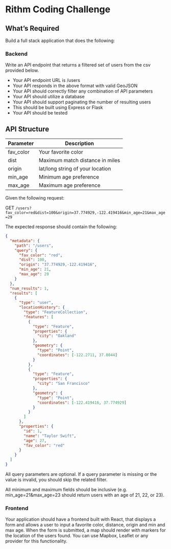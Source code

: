 # Rithm Coding Challenge

## What’s Required

Build a full stack application that does the following:

### Backend

Write an API endpoint that returns a filtered set of users from the csv provided below.

* Your API endpoint URL is /users
* Your API responds in the above format with valid GeoJSON
* Your API should correctly filter any combination of API parameters
* Your API should utilize a database
* Your API should support paginating the number of resulting users
* This should be built using Express or Flask
* Your API should be tested 

## API Structure

| Parameter | Description                                    |
| --------- | ---------------------------------------------- |
| fav_color | Your favorite color                            |
| dist      | Maximum match distance in miles                |
| origin    | lat/long string of your location               |
| min_age   | Minimum age preference                         |
| max_age   | Maximum age preference                         |

Given the following request:

GET `/users?fav_color=red&dist=100&origin=37.774929,-122.419416&min_age=21&max_age=29`

The expected response should contain the following:

```json
{
  "metadata": {
    "path": "/users",
    "query": {
      "fav_color": "red",
      "dist": 100,
      "origin": "37.774929,-122.419416",
      "min_age": 21,
      "max_age": 29
    }
  },
  "num_results": 1,
  "results": [
    {
      "type": "user",
      "locationHistory": {
        "type": "FeatureCollection",
        "features": [
          {
            "type": "Feature",
            "properties": {
              "city": "Oakland"
            },
            "geometry": {
              "type": "Point",
              "coordinates": [-122.2711, 37.8044]
            }
          },
          {
            "type": "Feature",
            "properties": {
              "city": "San Francisco"
            },
            "geometry": {
              "type": "Point",
              "coordinates": [-122.419416, 37.774929]
            }
          }
        ]
      },
      "properties": {
        "id": 1,
        "name": "Taylor Swift",
        "age": 27,
        "fav_color": "red"
      }
    }
  ]
}
```

All query parameters are optional. If a query parameter is missing or the value is invalid, you should skip the related filter.

All minimum and maximum fields should be inclusive (e.g. min_age=21&max_age=23 should return users with an age of 21, 22, or 23).

### Frontend

Your application should have a frontend built with React, that displays a form and allows a user to input a favorite color, distance, origin and min and max age. When the form is submitted, a map should render with markers for the location of the users found. You can use Mapbox, Leaflet or any provider for this functionality. 

